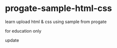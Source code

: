 # progate-sample-html-css

learn upload html & css using sample from progate

for education only

update

